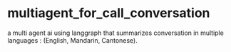 # multiagent_for_call_conversation
a multi agent ai using langgraph that summarizes conversation in multiple languages : (English, Mandarin, Cantonese).
